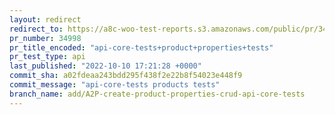 ```yaml
---
layout: redirect
redirect_to: https://a8c-woo-test-reports.s3.amazonaws.com/public/pr/34998/api/index.html
pr_number: 34998
pr_title_encoded: "api-core-tests+product+properties+tests"
pr_test_type: api
last_published: "2022-10-10 17:21:28 +0000"
commit_sha: a02fdeaa243bdd295f438f2e22b8f54023e448f9
commit_message: "api-core-tests products tests"
branch_name: add/A2P-create-product-properties-crud-api-core-tests
---
```

